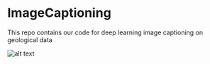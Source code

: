 # ImageCaptioning
This repo contains our code for deep learning image captioning on geological data

![alt text](http://ImageCaptioning/Image/45_1.png)
